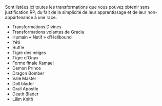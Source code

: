 Sont listées ici toutes les transformations que vous pouvez obtenir sans justification RP, du fait de la simplicité de leur apprentissage et de leur non-appartenance à une race.

- Transformations Divines
- Transformations volantes de Gracia
- Humain &laquo; Natif &raquo; d'Hellbound
- Yéti
- Buffle
- Tigre des neiges
- Tigre d'Onyx
- Forme finale Kamael
- Demon Prince
- Dragon Bomber
- Vale Master
- Doll blader
- Grail Apostle
- Death Blader
- Lilim Knith
